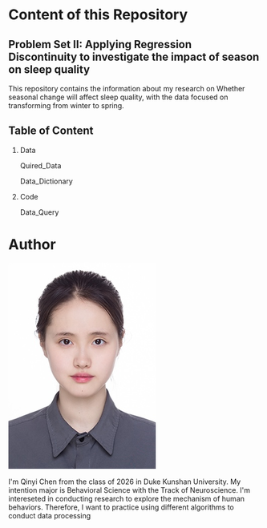 # Content of this Repository
## Problem Set II: Applying Regression Discontinuity to investigate the impact of season on sleep quality

This repository contains the information about my research on Whether seasonal change will affect sleep quality, with the data focused on transforming from winter to spring. 

## Table of Content
1. Data

   Quired_Data
   
   Data_Dictionary
   
2. Code
   
   Data_Query
   

# Author
![Headshot](https://github.com/Rising-Stars-by-Sunshine/STATS201-Qinyi-Chen-PS2/blob/main/Qinyi_Chen.jpg)

I'm Qinyi Chen from the class of 2026 in Duke Kunshan University. My intention major is Behavioral Science with the Track of Neuroscience. I'm intereseted in conducting research to explore the mechanism of human behaviors. Therefore, I want to practice using different algorithms to conduct data processing 

